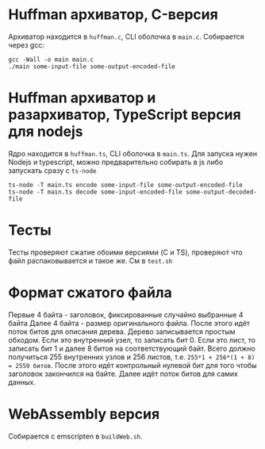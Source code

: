 # Huffman архиватор, C-версия

Архиватор находится в `huffman.c`, CLI оболочка в `main.c`. Собирается через gcc:

```
gcc -Wall -o main main.c
./main some-input-file some-output-encoded-file
```

# Huffman архиватор и разархиватор, TypeScript версия для nodejs

Ядро находится в `huffman.ts`, CLI оболочка в `main.ts`. Для запуска нужен Nodejs и typescript, можно предварительно собирать в js либо запускать сразу с `ts-node`

```
ts-node -T main.ts encode some-input-file some-output-encoded-file
ts-node -T main.ts decode some-input-encoded-file some-output-decoded-file
```

# Тесты

Тесты проверяют сжатие обоими версиями (C и TS), проверяют что файл распаковывается и такое же. См в `test.sh`

# Формат сжатого файла

Первые 4 байта - заголовок, фиксированные случайно выбранные 4 байта
Далее 4 байта - размер оригинального файла.
После этого идёт поток битов для описания дерева. Дерево записывается простым обходом. Если это внутренний узел, то записать бит 0. Если это лист, то записать бит 1 и далее 8 битов на соответствующий байт. Всего должно получиться 255 внутренних узлов и 256 листов, т.е. `255*1 + 256*(1 + 8) = 2559 битов`. После этого идёт контрольный нулевой бит для того чтобы заголовок закончился на байте.
Далее идёт поток битов для самих данных.

# WebAssembly версия

Собирается с emscripten в `buildWeb.sh`.
